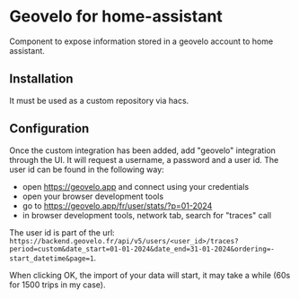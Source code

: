 # Geovelo for home-assistant

Component to expose information stored in a geovelo account to home assistant.

## Installation

It must be used as a custom repository via hacs.

## Configuration

Once the custom integration has been added, add "geovelo" integration through the UI. It will request a username, a password and a user id.
The user id can be found in the following way:
- open https://geovelo.app and connect using your credentials
- open your browser development tools
- go to https://geovelo.app/fr/user/stats/?p=01-2024
- in browser development tools, network tab,  search for "traces" call

The user id is part of the url: `https://backend.geovelo.fr/api/v5/users/<user_id>/traces?period=custom&date_start=01-01-2024&date_end=31-01-2024&ordering=-start_datetime&page=1`.

When clicking OK, the import of your data will start, it may take a while (60s for 1500 trips in my case).
